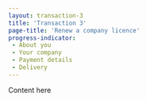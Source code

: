 ```yaml
---
layout: transaction-3
title: 'Transaction 3'
page-title: 'Renew a company licence'
progress-indicator:
 - About you
 - Your company
 - Payment details
 - Delivery
---
```


Content here